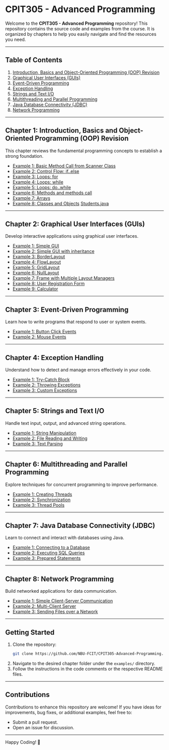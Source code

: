 # CPIT305 - Advanced Programming

Welcome to the **CPIT305 - Advanced Programming** repository! This repository contains the source code and examples from the course. It is organized by chapters to help you easily navigate and find the resources you need.

---

## Table of Contents

1. [Introduction, Basics and Object-Oriented Programming (OOP) Revision](#chapter-1-introduction-basics-and-object-oriented-programming-oop-revision)
3. [Graphical User Interfaces (GUIs)](#chapter-2-graphical-user-interfaces-guis)
4. [Event-Driven Programming](#chapter-3-event-driven-programming)
5. [Exception Handling](#chapter-4-exception-handling)
6. [Strings and Text I/O](#chapter-5-strings-and-text-io)
7. [Multithreading and Parallel Programming](#chapter-6-multithreading-and-parallel-programming)
8. [Java Database Connectivity (JDBC)](#chapter-7-java-database-connectivity-jdbc)
9. [Network Programming](#chapter-8-network-programming)

---

## Chapter 1: Introduction, Basics and Object-Oriented Programming (OOP) Revision 
This chapter reviews the fundamental programming concepts to establish a strong foundation.
- [Example 1: Basic Method Call from Scanner Class](CodeExamples/src/cpit305/chapter1/Example01.java)
- [Example 2: Control Flow: if..else](CodeExamples/src/cpit305/chapter1/Example02.java)
- [Example 3: Loops: for](CodeExamples/src/cpit305/chapter1/ForLoopExample.java)
- [Example 4: Loops: while](CodeExamples/src/cpit305/chapter1/WhileLoopExample.java)
- [Example 5: Loops: do..while](CodeExamples/src/cpit305/chapter1/DoWhileLoopExample.java)
- [Example 6: Methods and methods call](CodeExamples/src/cpit305/chapter1/Example04.java)
- [Example 7: Arrays](CodeExamples/src/cpit305/chapter1/Example05.java)
- [Example 8: Classes and Objects](CodeExamples/src/cpit305/chapter1/Example06.java) [Students.java](CodeExamples/src/cpit305/chapter1/Student.java)

---

## Chapter 2: Graphical User Interfaces (GUIs)
Develop interactive applications using graphical user interfaces.
- [Example 1: Simple GUI](CodeExamples/src/cpit305/chapter2/FirstFrame.java)
- [Example 2: Simple GUI with inheritance](CodeExamples/src/cpit305/chapter2/MyFrame.java)
- [Example 3: BorderLayout](CodeExamples/src/cpit305/chapter2/JFrameWithBorderLayout.java)
- [Example 4: FlowLayout](CodeExamples/src/cpit305/chapter2/JFrameWithFlowLayout.java)
- [Example 5: GridLayout](CodeExamples/src/cpit305/chapter2/JFrameWithGridLayout.java)
- [Example 6: NullLayout](CodeExamples/src/cpit305/chapter2/JFrameWithNullLayout.java)
- [Example 7: Frame with Multiple Layout Managers](CodeExamples/src/cpit305/chapter2/MultipleLayoutManagersExample.java)
- [Example 8: User Registration Form](CodeExamples/src/cpit305/chapter2/UserRegistrationForm.java)
- [Example 9: Calculator](CodeExamples/src/cpit305/chapter2/Calculator.java)

---

## Chapter 3: Event-Driven Programming
Learn how to write programs that respond to user or system events.
- [Example 1: Button Click Events](examples/chapter3/button_click.java)
- [Example 2: Mouse Events](examples/chapter3/mouse_events.java)

---

## Chapter 4: Exception Handling
Understand how to detect and manage errors effectively in your code.
- [Example 1: Try-Catch Block](examples/chapter4/try_catch.java)
- [Example 2: Throwing Exceptions](examples/chapter4/throwing_exceptions.java)
- [Example 3: Custom Exceptions](examples/chapter4/custom_exceptions.java)

---

## Chapter 5: Strings and Text I/O
Handle text input, output, and advanced string operations.
- [Example 1: String Manipulation](examples/chapter5/string_manipulation.java)
- [Example 2: File Reading and Writing](examples/chapter5/file_io.java)
- [Example 3: Text Parsing](examples/chapter5/text_parsing.java)

---

## Chapter 6: Multithreading and Parallel Programming
Explore techniques for concurrent programming to improve performance.
- [Example 1: Creating Threads](examples/chapter6/creating_threads.java)
- [Example 2: Synchronization](examples/chapter6/synchronization.java)
- [Example 3: Thread Pools](examples/chapter6/thread_pools.java)

---

## Chapter 7: Java Database Connectivity (JDBC)
Learn to connect and interact with databases using Java.
- [Example 1: Connecting to a Database](examples/chapter7/db_connection.java)
- [Example 2: Executing SQL Queries](examples/chapter7/sql_queries.java)
- [Example 3: Prepared Statements](examples/chapter7/prepared_statements.java)

---

## Chapter 8: Network Programming
Build networked applications for data communication.
- [Example 1: Simple Client-Server Communication](examples/chapter8/client_server.java)
- [Example 2: Multi-Client Server](examples/chapter8/multi_client_server.java)
- [Example 3: Sending Files over a Network](examples/chapter8/file_transfer.java)

---

## Getting Started

1. Clone the repository:
   ```bash
   git clone https://github.com/NBU-FCIT/CPIT305-Advanced-Programming.git
   ```
2. Navigate to the desired chapter folder under the `examples/` directory.
3. Follow the instructions in the code comments or the respective README files.

---

## Contributions

Contributions to enhance this repository are welcome! If you have ideas for improvements, bug fixes, or additional examples, feel free to:
- Submit a pull request.
- Open an issue for discussion.

---

Happy Coding! 🚀
